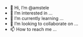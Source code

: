 - 👋 Hi, I’m @amstele
- 👀 I’m interested in ...
- 🌱 I’m currently learning ...
- 💞️ I’m looking to collaborate on ...
- 📫 How to reach me ...

<!---
amstele/amstele is a ✨ special ✨ repository because its `README.md` (this file) appears on your GitHub profile.
You can click the Preview link to take a look at your changes.
--->
